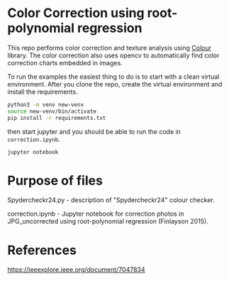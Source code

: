 # Color Correction using root-polynomial regression

This repo performs color correction and texture analysis using [Colour](https://www.colour-science.org/) library. The color correction also uses opencv to automatically find color correction charts embedded in images.

To run the examples the easiest thing to do is to start with a clean virtual environment. After you clone the repo, create the virtual environment and install the requirements.

```bash
python3 -m venv new-venv
source new-venv/bin/activate
pip install -r requirements.txt
```
then start jupyter and you should be able to run the code in `correction.ipynb`.
```bash
jupyter notebook
```

# Purpose of files

Spydercheckr24.py - description of "Spydercheckr24" colour checker.

correction.ipynb - Jupyter notebook for correction photos in JPG_uncorrected using root-polynomial regression (Finlayson 2015).

# References

https://ieeexplore.ieee.org/document/7047834
